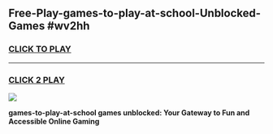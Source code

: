 
## Free-Play-games-to-play-at-school-Unblocked-Games #wv2hh
<h3>
<a href="https://news.freeplayer.one?title=games-to-play-at-school&ref=8M">CLICK TO PLAY</a></h3>
<hr>

<h3>
<a href="https://news.freeplayer.one?title=games-to-play-at-school&ref=8M">CLICK 2 PLAY</a>
  
</h3>

<a href="https://news.freeplayer.one?title=games-to-play-at-school&ref=8M"><img src="https://clearcache.store/games.png"></a>


**games-to-play-at-school games unblocked: Your Gateway to Fun and Accessible Online Gaming**
